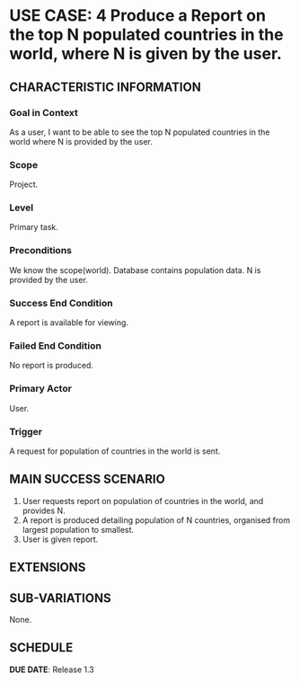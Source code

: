 # USE CASE: 4 Produce a Report on the top N populated countries in the world, where N is given by the user.

## CHARACTERISTIC INFORMATION

### Goal in Context

As a user, I want to be able to see the top N populated countries in the world where N is provided by the user.

### Scope

Project.

### Level

Primary task.

### Preconditions

We know the scope(world).  Database contains population data.  N is provided by the user.

### Success End Condition

A report is available for viewing.

### Failed End Condition

No report is produced.

### Primary Actor

User.

### Trigger

A request for population of countries in the world is sent.

## MAIN SUCCESS SCENARIO

1. User requests report on population of countries in the world, and provides N.
2. A report is produced detailing population of N countries, organised from largest population to smallest.
3. User is given report.

## EXTENSIONS

## SUB-VARIATIONS

None.

## SCHEDULE

**DUE DATE**: Release 1.3